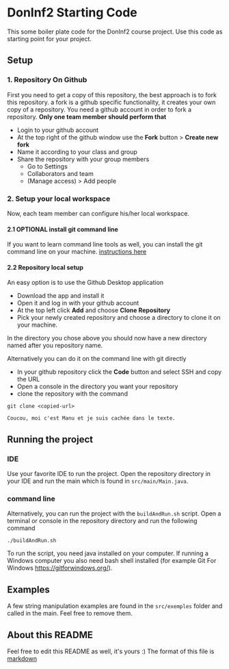 # DonInf2 Starting Code
This some boiler plate code for the DonInf2 course project. Use this code as starting point for your project.

## Setup
### 1. Repository On Github
First you need to get a copy of this repository, the best approach is to fork this repository. a fork is a github specific functionality, it creates your own copy of a repository. You need a github account in order to fork a repository.
**Only one team member should perform that**
- Login to your github account
- At the top right of the github window use the **Fork** button > **Create new fork**
- Name it <M53-X-groupname> according to your class and group
- Share the repository with your group members
    - Go to Settings
    - Collaborators and team
    - (Manage access) > Add people

### 2. Setup your local workspace

Now, each team member can configure his/her local workspace.

#### 2.1 OPTIONAL install git command line
If you want to learn command line tools as well, you can install the git command line on your machine.
[instructions here](https://github.com/git-guides/install-git)

#### 2.2 Repository local setup

An easy option is to use the Github Desktop application
- Download the app and install it
- Open it and log in with your github account
- At the top left click **Add** and choose **Clone Repository**
- Pick your newly created repository and choose a directory to clone it on your machine.

In the directory you chose above you should now have a new directory named after you repository name.

Alternatively you can do it on the command line with git directly
- In your github repository click the **Code** button and select SSH and copy the URL
- Open a console in the directory you want your repository
- clone the repository with the command
```
git clone <copied-url>

Coucou, moi c'est Manu et je suis cachée dans le texte.
```

## Running the project

### IDE
Use your favorite IDE to run the project. Open the repository directory in your IDE and run the main which is found in `src/main/Main.java`.

### command line
Alternatively, you can run the project with the `buildAndRun.sh` script. Open a terminal or console in the repository directory and run the following command

```
./buildAndRun.sh
```

To run the script, you need java installed on your computer.
If running a Windows computer you also need bash shell installed (for example Git For Windows https://gitforwindows.org/).

## Examples
A few string manipulation examples are found in the `src/exemples` folder and called in the main. Feel free to remove them.

## About this README
Feel free to edit this README as well, it's yours :)
The format of this file is [markdown](https://markdownlivepreview.com/)

